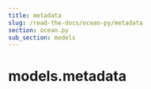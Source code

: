 ```yaml
---
title: metadata
slug: /read-the-docs/ocean-py/metadata
section: ocean.py
sub_section: models
---
```

<a name="models.metadata"></a>
# models.metadata


